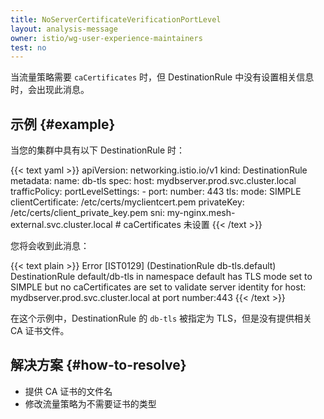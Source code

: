 ```yaml
---
title: NoServerCertificateVerificationPortLevel
layout: analysis-message
owner: istio/wg-user-experience-maintainers
test: no
---
```


当流量策略需要 `caCertificates` 时，但 DestinationRule 中没有设置相关信息时，会出现此消息。

## 示例 {#example}

当您的集群中具有以下 DestinationRule 时：

{{< text yaml >}}
apiVersion: networking.istio.io/v1
kind: DestinationRule
metadata:
  name: db-tls
spec:
  host: mydbserver.prod.svc.cluster.local
  trafficPolicy:
    portLevelSettings:
      - port:
          number: 443
        tls:
          mode: SIMPLE
          clientCertificate: /etc/certs/myclientcert.pem
          privateKey: /etc/certs/client_private_key.pem
          sni: my-nginx.mesh-external.svc.cluster.local
          # caCertificates 未设置
{{< /text >}}

您将会收到此消息：

{{< text plain >}}
Error [IST0129] (DestinationRule db-tls.default) DestinationRule default/db-tls in namespace default has TLS mode set to SIMPLE but no caCertificates are set to validate server identity for host: mydbserver.prod.svc.cluster.local at port number:443
{{< /text >}}

在这个示例中，DestinationRule 的 `db-tls` 被指定为 TLS，但是没有提供相关 CA 证书文件。

## 解决方案 {#how-to-resolve}

- 提供 CA 证书的文件名
- 修改流量策略为不需要证书的类型
